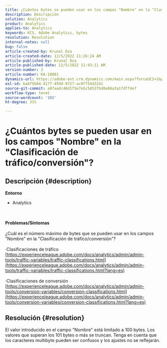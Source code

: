 ```yaml
---
title: ¿Cuántos bytes se pueden usar en los campos "Nombre" en la "Clasificación de tráfico/conversión"?
description: Descripción
solution: Analytics
product: Analytics
applies-to: Analytics
keywords: KCS, Adobe Analytics, bytes
resolution: Resolution
internal-notes: null
bug: false
article-created-by: Krunal Oza
article-created-date: 12/5/2022 11:26:24 AM
article-published-by: Krunal Oza
article-published-date: 12/5/2022 11:43:11 AM
version-number: 3
article-number: KA-18081
dynamics-url: https://adobe-ent.crm.dynamics.com/main.aspx?forceUCI=1&pagetype=entityrecord&etn=knowledgearticle&id=650ddda4-8f74-ed11-81aa-6045bd006c82
exl-id: ba6f5b04-417f-459d-9727-ac0ff54d3241
source-git-commit: a87aadc46d1f5e7e5c5d537bd0e88a3a17dff4e7
workflow-type: tm+mt
source-wordcount: '102'
ht-degree: 31%

---
```


# ¿Cuántos bytes se pueden usar en los campos &quot;Nombre&quot; en la &quot;Clasificación de tráfico/conversión&quot;?

## Descripción {#description}

<b>Entorno</b>
- Analytics

<br> <br><b>Problemas/Síntomas</b><br> <br>¿Cuál es el número máximo de bytes que se pueden usar en los campos &quot;Nombre&quot; en la &quot;Clasificación de tráfico/conversión&quot;?<br> <br>·Clasificaciones de tráfico
[https://experienceleague.adobe.com/docs/analytics/admin/admin-tools/traffic-variables/traffic-classifications.html](https://experienceleague.adobe.com/docs/analytics/admin/admin-tools/traffic-variables/traffic-classifications.html?lang=es)<br> <br>·Clasificaciones de conversión
[https://experienceleague.adobe.com/docs/analytics/admin/admin-tools/conversion-variables/conversion-classifications.html](https://experienceleague.adobe.com/docs/analytics/admin/admin-tools/conversion-variables/conversion-classifications.html?lang=es)

## Resolución {#resolution}


El valor introducido en el campo &quot;Nombre&quot; está limitado a 100 bytes. Los valores que superan los 101 bytes o más se truncan. Tenga en cuenta que los caracteres multibyte pueden ser confusos y los ajustes no se reflejarán.
